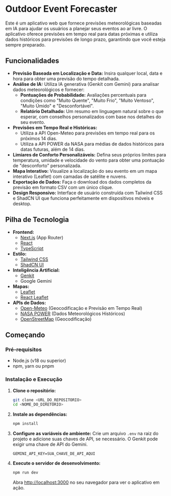 # Outdoor Event Forecaster

Este é um aplicativo web que fornece previsões meteorológicas baseadas em IA para ajudar os usuários a planejar seus eventos ao ar livre. O aplicativo oferece previsões em tempo real para datas próximas e utiliza dados históricos para previsões de longo prazo, garantindo que você esteja sempre preparado.

## Funcionalidades

-   **Previsão Baseada em Localização e Data:** Insira qualquer local, data e hora para obter uma previsão do tempo detalhada.
-   **Análise de IA:** Utiliza IA generativa (Genkit com Gemini) para analisar dados meteorológicos e fornecer:
    -   **Pontuações de Probabilidade:** Avaliações percentuais para condições como "Muito Quente", "Muito Frio", "Muito Ventoso", "Muito Úmido" e "Desconfortável".
    -   **Relatório Detalhado:** Um resumo em linguagem natural sobre o que esperar, com conselhos personalizados com base nos detalhes do seu evento.
-   **Previsões em Tempo Real e Históricas:**
    -   Utiliza a API Open-Meteo para previsões em tempo real para os próximos 14 dias.
    -   Utiliza a API POWER da NASA para médias de dados históricos para datas futuras, além de 14 dias.
-   **Limiares de Conforto Personalizáveis:** Defina seus próprios limites para temperatura, umidade e velocidade do vento para obter uma pontuação de "desconforto" personalizada.
-   **Mapa Interativo:** Visualize a localização do seu evento em um mapa interativo (Leaflet) com camadas de satélite e nuvens.
-   **Exportação de Dados:** Faça o download dos dados completos da previsão em formato CSV com um único clique.
-   **Design Responsivo:** Interface de usuário construída com Tailwind CSS e ShadCN UI que funciona perfeitamente em dispositivos móveis e desktop.

## Pilha de Tecnologia

-   **Frontend:**
    -   [Next.js](https://nextjs.org/) (App Router)
    -   [React](https://reactjs.org/)
    -   [TypeScript](https://www.typescriptlang.org/)
-   **Estilo:**
    -   [Tailwind CSS](https://tailwindcss.com/)
    -   [ShadCN UI](https://ui.shadcn.com/)
-   **Inteligência Artificial:**
    -   [Genkit](https://firebase.google.com/docs/genkit)
    -   Google Gemini
-   **Mapas:**
    -   [Leaflet](https://leafletjs.com/)
    -   [React Leaflet](https://react-leaflet.js.org/)
-   **APIs de Dados:**
    -   [Open-Meteo](https://open-meteo.com/) (Geocodificação e Previsão em Tempo Real)
    -   [NASA POWER](https://power.larc.nasa.gov/) (Dados Meteorológicos Históricos)
    -   [OpenStreetMap](https://nominatim.openstreetmap.org/) (Geocodificação)

## Começando

### Pré-requisitos

-   Node.js (v18 ou superior)
-   npm, yarn ou pnpm

### Instalação e Execução

1.  **Clone o repositório:**
    ```bash
    git clone <URL_DO_REPOSITORIO>
    cd <NOME_DO_DIRETORIO>
    ```

2.  **Instale as dependências:**
    ```bash
    npm install
    ```

3.  **Configure as variáveis de ambiente:**
    Crie um arquivo `.env` na raiz do projeto e adicione suas chaves de API, se necessário. O Genkit pode exigir uma chave de API do Gemini.
    ```
    GEMINI_API_KEY=SUA_CHAVE_DE_API_AQUI
    ```

4.  **Execute o servidor de desenvolvimento:**
    ```bash
    npm run dev
    ```

    Abra [http://localhost:3000](http://localhost:3000) no seu navegador para ver o aplicativo em ação.

